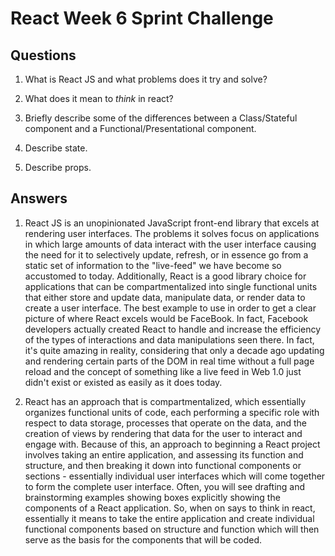 # React Week 6 Sprint Challenge 

## Questions

1. What is React JS and what problems does it try and solve?

2. What does it mean to _think_ in react?

3. Briefly describe some of the differences between a Class/Stateful component and a Functional/Presentational component.

4. Describe state.

5. Describe props.

## Answers

1. React JS is an unopinionated JavaScript front-end library that excels at rendering user interfaces.  The problems it solves focus on applications in which large amounts of data interact with the user interface causing the need for it to selectively update, refresh, or in essence go from a static set of information to the "live-feed" we have become so accustomed to today.  Additionally, React is a good library choice for applications that can be compartmentalized into single functional units that either store and update data, manipulate data, or render data to create a user interface.  The best example to use in order to get a clear picture of where React excels would be FaceBook.  In fact, Facebook developers actually created React to handle and increase the efficiency of the types of interactions and data manipulations seen there.  In fact, it's quite amazing in reality, considering that only a decade ago updating and rendering certain parts of the DOM in real time without a full page reload and the concept of something like a live feed in Web 1.0 just didn't exist or existed as easily as it does today.

2. React has an approach that is compartmentalized, which essentially organizes functional units of code, each performing a specific role with respect to data storage, processes that operate on the data, and the creation of views by rendering that data for the user to interact and engage with.  Because of this, an approach to beginning a React project involves taking an entire application, and assessing its function and structure, and then breaking it down into functional components or sections - essentially individual user interfaces which will come together to form the complete user interface.  Often, you will see drafting and brainstorming examples showing boxes explicitly showing the components of a React application.  So, when on says to think in react, essentially it means to take the entire application and create individual functional components based on structure and function which will then serve as the basis for the components that will be coded.